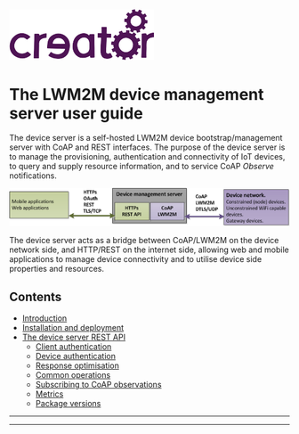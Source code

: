 ![](images/img.png)
----

# The LWM2M device management server user guide  
The device server is a self-hosted LWM2M device bootstrap/management server with CoAP and REST interfaces. The purpose of the device server is to manage the provisioning, authentication and connectivity of IoT devices, to query and supply resource information, and to service CoAP *Observe* notifications.  
 
![](images/CreatorDev_IoT_framework_device_server_overview_100dpi.png)  
  

The device server acts as a bridge between CoAP/LWM2M on the device network side, and HTTP/REST on the internet side, allowing web and mobile applications to manage device connectivity and to utilise device side properties and resources.

## Contents

* [Introduction](devServer.md)  
* [Installation and deployment](Docker.md)  
* [The device server REST API](DSRESTindex.md)  
    * [Client authentication](authentication.md)  
	* [Device authentication](devauth.md)  
	* [Response optimisation](ResponseOptimization.md)  
	* [Common operations](commonDeviceServerOperations.md)  
	* [Subscribing to CoAP observations](subscribingToObservations.md)  
	* [Metrics](metrics.md)  
	* [Package versions](packageVersions.md)  

----

----

